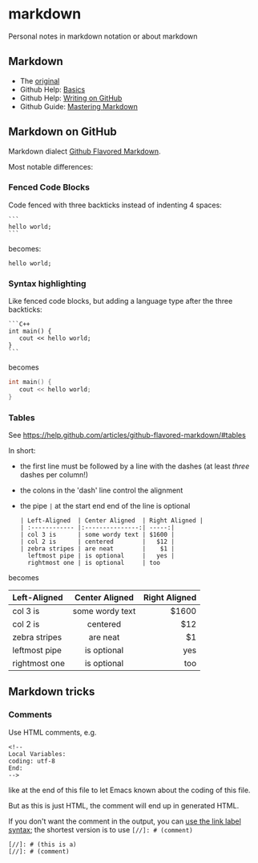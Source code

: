markdown
========

Personal notes in markdown notation or about markdown


## Markdown

* The [original][gruber]
* Github Help: [Basics][basics]
* Github Help: [Writing on GitHub][wog]
* Github Guide: [Mastering Markdown][mm]

## Markdown on GitHub

Markdown dialect [Github Flavored Markdown][gfm].

Most notable differences:

### Fenced Code Blocks

Code fenced with three backticks instead of indenting 4 spaces:

    ```
    hello world;
    ```

becomes:

```
hello world;
```

### Syntax highlighting

Like fenced code blocks, but adding a language type after the three backticks:

    ```C++
    int main() {
       cout << hello world;
    }
    ```

becomes

```C++
int main() {
   cout << hello world;
}
```

### Tables

See https://help.github.com/articles/github-flavored-markdown/#tables

In short:

- the first line must be followed by a line with the dashes (at least *three* dashes per column!)
- the colons in the 'dash' line control the alignment
- the pipe `|` at the start end end of the line is optional

    ```
    | Left-Aligned  | Center Aligned  | Right Aligned |
    | :------------ |:---------------:| -----:|
    | col 3 is      | some wordy text | $1600 |
    | col 2 is      | centered        |   $12 |
    | zebra stripes | are neat        |    $1 |
      leftmost pipe | is optional     |   yes |
      rightmost one | is optional     | too
    ```

becomes

| Left-Aligned  | Center Aligned  | Right Aligned |
| :------------ |:---------------:| -----:|
| col 3 is      | some wordy text | $1600 |
| col 2 is      | centered        |   $12 |
| zebra stripes | are neat        |    $1 |
  leftmost pipe | is optional     |   yes |
  rightmost one | is optional     | too


## Markdown tricks

### Comments

Use HTML comments, e.g.

    <!--
    Local Variables:
    coding: utf-8
    End:
    -->

like at the end of this file to let Emacs known about the coding of this file.

But as this is just HTML, the comment will end up in generated HTML.

If you don't want the comment in the output, you can
[use the link label syntax][so]; the shortest version
is to use `[//]: # (comment)`

    [//]: # (this is a)
    [//]: # (comment)


[gruber]: http://daringfireball.net/projects/markdown/
[basics]: https://help.github.com/articles/markdown-basics
[gfm]:    https://help.github.com/articles/github-flavored-markdown
[mm]:     https://guides.github.com/features/mastering-markdown
[wog]:    https://help.github.com/articles/writing-on-github
[so]:     http://stackoverflow.com/questions/4823468/store-comments-in-markdown-syntax/20885980#20885980


<!--
Local Variables:
coding: utf-8
End:
-->
